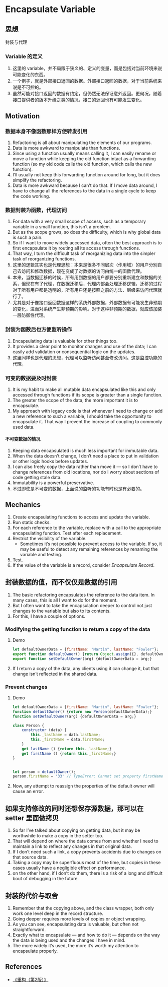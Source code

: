 # Encapsulate Variable


## 思想
封装与代理


### Variable 的定义
1. 这里的 variable，并不局限于狭义的、定义的变量，而是包括对当前环境来说可能变化的东西。
2. 一个例子，就是外部接口返回的数据。外部接口返回的数据，对于当前系统来说是不可控的。
3. 虽然可能对接口返回的数据有约定，但仍然无法保证意外返回。更何况，随着接口提供者的版本升级之类的情况，接口的返回也有可能发生变化。


## Motivation
### 数据本身不像函数那样方便转发引用
1. Refactoring is all about manipulating the elements of our programs. 
2. Data is more awkward to manipulate than functions. 
3. Since using a function usually means calling it, I can easily rename or move a function while keeping the old function intact as a forwarding function (so my old code calls the old function, which calls the new function). 
4. I’ll usually not keep this forwarding function around for long, but it does simplify the refactoring.
3. Data is more awkward because I can’t do that. If I move data around, I have to change all the references to the data in a single cycle to keep the code working. 

### 数据封装为函数，代理访问
1. For data with a very small scope of access, such as a temporary variable in a small function, this isn’t a problem. 
2. But as the scope grows, so does the difficulty, which is why global data is such a pain.
3. So if I want to move widely accessed data, often the best approach is to first encapsulate it by routing all its access through functions. 
4. That way, I turn the difficult task of reorganizing data into the simpler task of reorganizing functions.
5. 这里的逻辑其实也是代理思想：本来是很多不同层次（作用域）的用户分别自己去访问和修改数据，现在变成了对数据的访问由统一的函数代理。
6. 本来，当数据迁移的时候，所有用到数据的用户都要分别重新建立和数据的关系，但现在有了代理，在数据迁移后，代理内部会处理迁移逻辑，迁移的过程对于所有用户都是透明的，所有用户还是按照之前的方法、层级来访问代理就行了。
7. 尤其是对于像接口返回数据这样的系统外部数据，外部数据有可能发生非预期的变化，进而对系统产生非预期的影响。对于这种非预期的数据，就应该加装一层防御性代理。

### 封装为函数后也方便监听操作
1. Encapsulating data is valuable for other things too. 
2. It provides a clear point to monitor changes and use of the data; I can easily add validation or consequential logic on the updates. 
3. 这里同样也是代理的思想，代理可以监听访问甚至修改访问。这是监控功能的代理。

### 可变的数据要及时封装
1. It is my habit to make all mutable data encapsulated like this and only accessed through functions if its scope is greater than a single function. 
2. The greater the scope of the data, the more important it is to encapsulate. 
3. My approach with legacy code is that whenever I need to change or add a new reference to such a variable, I should take the opportunity to encapsulate it. That way I prevent the increase of coupling to commonly used data.

#### 不可变数据的情况
1. Keeping data encapsulated is much less important for immutable data. 
2. When the data doesn’t change, I don’t need a place to put in validation or other logic hooks before updates. 
3. I can also freely copy the data rather than move it — so I don’t have to change references from old locations, nor do I worry about sections of code getting stale data. 
4. Immutability is a powerful preservative. 
5. 不过即使是不可变的数据，上面说的监听的功能有时也是有必要的。


## Mechanics
1. Create encapsulating functions to access and update the variable.
2. Run static checks.
3. For each reference to the variable, replace with a call to the appropriate encapsulating function. Test after each replacement.
4. Restrict the visibility of the variable.
    * Sometimes it’s not possible to prevent access to the variable. If so, it may be useful to detect any remaining references by renaming the variable and testing.
5. Test.
6. If the value of the variable is a record, consider *Encapsulate Record*.


## 封装数据的值，而不仅仅是数据的引用
1. The basic refactoring encapsulates the reference to the data item.  In many cases, this is all I want to do for the moment.
2. But I often want to take the encapsulation deeper to control not just changes to the variable but also to its contents.
3. For this, I have a couple of options. 

### Modifying the getting function to return a copy of the data
1. Demo
    ```js
    let defaultOwnerData = {firstName: "Martin", lastName: "Fowler"};
    export function defaultOwner() {return Object.assign({}, defaultOwnerData);}
    export function setDefaultOwner(arg) {defaultOwnerData = arg;}
    ```
2.  If I return a copy of the data, any clients using it can change it, but that change isn’t reflected in the shared data.

### Prevent changes
1. Demo
    ```js
    let defaultOwnerData = {firstName: "Martin", lastName: "Fowler"};
    function defaultOwner() {return new Person(defaultOwnerData);}
    function setDefaultOwner(arg) {defaultOwnerData = arg;}

    class Person {
        constructor (data) {
            this._lastName = data.lastName;
            this._firstName = data.firstName;
        }
        get lastName () {return this._lastName;}
        get firstName () {return this._firstName;}
    }


    let person = defaultOwner();
    person.firstName = '33' // TypeError: Cannot set property firstName of #<Person> which has only a getter
    ```
2. Now, any attempt to reassign the properties of the default owner will cause an error.


## 如果支持修改的同时还想保存源数据，那可以在 setter 里面做拷贝
1. So far I’ve talked about copying on getting data, but it may be worthwhile to make a copy in the setter too. 
2. That will depend on where the data comes from and whether I need to maintain a link to reflect any changes in that original data. 
3. If I don’t need such a link, a copy prevents accidents due to changes on that source data. 
4. Taking a copy may be superfluous most of the time, but copies in these cases usually have a negligible effect on performance.
5. on the other hand, if I don’t do them, there is a risk of a long and difficult bout of debugging in the future.


## 封装的代价与取舍
1. Remember that the copying above, and the class wrapper, both only work one level deep in the record structure. 
2. Going deeper requires more levels of copies or object wrapping. 
3. As you can see, encapsulating data is valuable, but often not straightforward. 
4. Exactly what to encapsulate — and how to do it — depends on the way the data is being used and the changes I have in mind. 
5.  The more widely it’s used, the more it’s worth my attention to encapsulate properly.


## References
* [《重构（第2版）》](https://book.douban.com/subject/33400354/)

